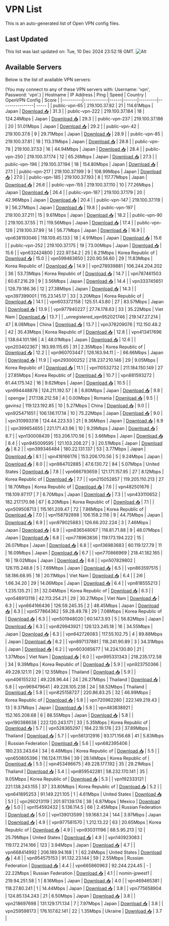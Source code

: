 # VPN List

This is an auto-generated list of Open VPN config files.

## Last Updated

This list was last updated on: Tue, 10 Dec 2024 23:52:18 GMT.
![Alt](https://repobeats.axiom.co/api/embed/186b98318ef1479477931607c1ad7d823f12451f.svg "Repobeats analytics image")

## Available Servers

Below is the list of available VPN servers:

(You may connect to any of these VPN servers with: Username: 'vpn', Password: 'vpn'.)
| Hostname | IP Address | Ping | Speed | Country | OpenVPN Config | Score |
|----------|------------|------|-------|---------|----------------| ----- |
| public-vpn-65 | 219.100.37.82 | 21 | 114.61Mbps | Japan | [Download 📥](./configs/server_0_JP.ovpn) | 31.3 |
| public-vpn-222 | 219.100.37.184 | 18 | 124.24Mbps | Japan | [Download 📥](./configs/server_1_JP.ovpn) | 29.3 |
| public-vpn-237 | 219.100.37.186 | 20 | 51.01Mbps | Japan | [Download 📥](./configs/server_2_JP.ovpn) | 29.2 |
| public-vpn-42 | 219.100.37.6 | 9 | 29.71Mbps | Japan | [Download 📥](./configs/server_3_JP.ovpn) | 28.9 |
| public-vpn-85 | 219.100.37.81 | 18 | 113.31Mbps | Japan | [Download 📥](./configs/server_4_JP.ovpn) | 28.8 |
| public-vpn-78 | 219.100.37.53 | 16 | 44.94Mbps | Japan | [Download 📥](./configs/server_5_JP.ovpn) | 28.4 |
| public-vpn-250 | 219.100.37.174 | 12 | 65.26Mbps | Japan | [Download 📥](./configs/server_6_JP.ovpn) | 27.3 |
| public-vpn-196 | 219.100.37.194 | 18 | 154.80Mbps | Japan | [Download 📥](./configs/server_7_JP.ovpn) | 27.1 |
| public-vpn-217 | 219.100.37.199 | 9 | 108.99Mbps | Japan | [Download 📥](./configs/server_8_JP.ovpn) | 27.0 |
| public-vpn-185 | 219.100.37.193 | 8 | 117.77Mbps | Japan | [Download 📥](./configs/server_9_JP.ovpn) | 26.6 |
| public-vpn-155 | 219.100.37.110 | 10 | 77.26Mbps | Japan | [Download 📥](./configs/server_10_JP.ovpn) | 26.4 |
| public-vpn-187 | 219.100.37.179 | 20 | 42.96Mbps | Japan | [Download 📥](./configs/server_11_JP.ovpn) | 20.4 |
| public-vpn-147 | 219.100.37.119 | 9 | 56.27Mbps | Japan | [Download 📥](./configs/server_12_JP.ovpn) | 19.8 |
| public-vpn-197 | 219.100.37.211 | 15 | 9.61Mbps | Japan | [Download 📥](./configs/server_13_JP.ovpn) | 18.2 |
| public-vpn-90 | 219.100.37.55 | 11 | 119.56Mbps | Japan | [Download 📥](./configs/server_14_JP.ovpn) | 17.4 |
| public-vpn-126 | 219.100.37.99 | 14 | 56.77Mbps | Japan | [Download 📥](./configs/server_15_JP.ovpn) | 16.9 |
| vpn638193046 | 118.109.45.133 | 18 | 4.91Mbps | Japan | [Download 📥](./configs/server_16_JP.ovpn) | 15.6 |
| public-vpn-252 | 219.100.37.175 | 19 | 73.00Mbps | Japan | [Download 📥](./configs/server_17_JP.ovpn) | 15.6 |
| vpn632424800 | 222.97.54.2 | 25 | 6.21Mbps | Korea Republic of | [Download 📥](./configs/server_18_KR.ovpn) | 15.0 |
| vpn599463650 | 220.90.56.60 | 29 | 11.83Mbps | Korea Republic of | [Download 📥](./configs/server_19_KR.ovpn) | 14.9 |
| vpn278939881 | 106.244.204.202 | 36 | 53.73Mbps | Korea Republic of | [Download 📥](./configs/server_20_KR.ovpn) | 14.7 |
| vpn787461503 | 60.67.216.29 | 9 | 3.56Mbps | Japan | [Download 📥](./configs/server_21_JP.ovpn) | 14.4 |
| vpn333745651 | 126.79.186.36 | 12 | 27.38Mbps | Japan | [Download 📥](./configs/server_22_JP.ovpn) | 14.3 |
| vpn397399001 | 115.23.145.17 | 33 | 3.20Mbps | Korea Republic of | [Download 📥](./configs/server_23_KR.ovpn) | 14.1 |
| vpn603372158 | 125.51.43.80 | 27 | 83.57Mbps | Japan | [Download 📥](./configs/server_24_JP.ovpn) | 13.9 |
| vpn977940227 | 27.74.178.63 | 33 | 35.22Mbps | Viet Nam | [Download 📥](./configs/server_25_VN.ovpn) | 13.7 |
| _unregistered_vpn952021746 | 219.147.27.214 | 47 | 8.08Mbps | China | [Download 📥](./configs/server_26_CN.ovpn) | 13.7 |
| vpn378209076 | 112.150.48.2 | 42 | 35.43Mbps | Korea Republic of | [Download 📥](./configs/server_27_KR.ovpn) | 12.8 |
| vpn413417696 | 138.64.101.196 | 4 | 48.01Mbps | Japan | [Download 📥](./configs/server_28_JP.ovpn) | 12.6 |
| vpn203402367 | 183.99.115.65 | 31 | 2.35Mbps | Korea Republic of | [Download 📥](./configs/server_29_KR.ovpn) | 12.2 |
| vpn960703447 | 126.163.94.11 | - | 66.66Mbps | Japan | [Download 📥](./configs/server_30_JP.ovpn) | 11.9 |
| vpn293000252 | 218.237.210.146 | 29 | 9.05Mbps | Korea Republic of | [Download 📥](./configs/server_31_KR.ovpn) | 11.1 |
| vpn110532732 | 211.184.150.149 | 27 | 27.85Mbps | Korea Republic of | [Download 📥](./configs/server_32_KR.ovpn) | 10.7 |
| vpn881593272 | 61.44.175.142 | 16 | 9.62Mbps | Japan | [Download 📥](./configs/server_33_JP.ovpn) | 10.5 |
| vpn994448878 | 124.211.192.57 | 8 | 8.80Mbps | Japan | [Download 📥](./configs/server_34_JP.ovpn) | 9.8 |
| opengw | 217.138.212.58 | 4 | 0.00Mbps | Romania | [Download 📥](./configs/server_35_RO.ovpn) | 9.5 |
| gavinsz | 119.123.192.85 | 10 | 5.27Mbps | China | [Download 📥](./configs/server_36_CN.ovpn) | 9.0 |
| vpn925471651 | 106.136.117.14 | 10 | 75.22Mbps | Japan | [Download 📥](./configs/server_37_JP.ovpn) | 9.0 |
| vpn310993318 | 124.44.223.53 | 21 | 9.36Mbps | Japan | [Download 📥](./configs/server_38_JP.ovpn) | 8.9 |
| vpn399654655 | 221.171.43.96 | 10 | 9.29Mbps | Japan | [Download 📥](./configs/server_39_JP.ovpn) | 8.7 |
| vpn130008439 | 153.206.170.56 | 5 | 3.66Mbps | Japan | [Download 📥](./configs/server_40_JP.ovpn) | 8.4 |
| vpn945009595 | 121.103.208.27 | 3 | 20.51Mbps | Japan | [Download 📥](./configs/server_41_JP.ovpn) | 8.2 |
| vpn399346484 | 180.22.131.137 | 53 | 3.77Mbps | Japan | [Download 📥](./configs/server_42_JP.ovpn) | 8.1 |
| vpn418166176 | 153.206.170.56 | 5 | 9.24Mbps | Japan | [Download 📥](./configs/server_43_JP.ovpn) | 8.0 |
| vpn984702885 | 47.6.130.72 | 84 | 5.07Mbps | United States | [Download 📥](./configs/server_44_US.ovpn) | 7.8 |
| vpn666793659 | 121.171.157.95 | 27 | 8.12Mbps | Korea Republic of | [Download 📥](./configs/server_45_KR.ovpn) | 7.7 |
| vpn215052857 | 119.205.110.213 | 27 | 18.70Mbps | Korea Republic of | [Download 📥](./configs/server_46_KR.ovpn) | 7.6 |
| vpn482501676 | 118.109.97.117 | 7 | 6.70Mbps | Japan | [Download 📥](./configs/server_47_JP.ovpn) | 7.3 |
| vpn433110652 | 182.217.170.98 | 67 | 8.20Mbps | Korea Republic of | [Download 📥](./configs/server_48_KR.ovpn) | 7.1 |
| vpn509508713 | 115.161.209.47 | 72 | 7.86Mbps | Korea Republic of | [Download 📥](./configs/server_49_KR.ovpn) | 7.0 |
| vpn158792898 | 106.158.2.116 | 9 | 44.75Mbps | Japan | [Download 📥](./configs/server_50_JP.ovpn) | 6.9 |
| vpn979025883 | 126.66.202.224 | 3 | 7.46Mbps | Japan | [Download 📥](./configs/server_51_JP.ovpn) | 6.9 |
| vpn836548067 | 116.81.71.88 | 9 | 48.07Mbps | Japan | [Download 📥](./configs/server_52_JP.ovpn) | 6.8 |
| vpn778963836 | 119.173.194.222 | 15 | 26.07Mbps | Japan | [Download 📥](./configs/server_53_JP.ovpn) | 6.8 |
| vpn136983683 | 60.119.127.79 | 11 | 16.09Mbps | Japan | [Download 📥](./configs/server_54_JP.ovpn) | 6.7 |
| vpn770866969 | 218.41.182.165 | 16 | 19.02Mbps | Japan | [Download 📥](./configs/server_55_JP.ovpn) | 6.6 |
| vpn507829802 | 126.115.248.8 | 5 | 7.69Mbps | Japan | [Download 📥](./configs/server_56_JP.ovpn) | 6.5 |
| vpn863597515 | 58.186.68.95 | 18 | 20.11Mbps | Viet Nam | [Download 📥](./configs/server_57_VN.ovpn) | 6.4 |
| 2i6 | 1.66.34.20 | 29 | 14.06Mbps | Japan | [Download 📥](./configs/server_58_JP.ovpn) | 6.4 |
| vpn818555213 | 1.235.135.21 | 31 | 32.04Mbps | Korea Republic of | [Download 📥](./configs/server_59_KR.ovpn) | 6.3 |
| vpn548913118 | 42.113.254.21 | 29 | 30.27Mbps | Viet Nam | [Download 📥](./configs/server_60_VN.ovpn) | 6.3 |
| vpn664166436 | 126.59.245.35 | 2 | 48.45Mbps | Japan | [Download 📥](./configs/server_61_JP.ovpn) | 6.3 |
| vpn577864362 | 59.28.49.78 | 29 | 7.08Mbps | Korea Republic of | [Download 📥](./configs/server_62_KR.ovpn) | 6.3 |
| vpn501948020 | 60.147.3.93 | 5 | 56.82Mbps | Japan | [Download 📥](./configs/server_63_JP.ovpn) | 6.3 |
| vpn829943921 | 126.123.245.18 | 16 | 34.55Mbps | Japan | [Download 📥](./configs/server_64_JP.ovpn) | 6.3 |
| vpn642726083 | 117.55.102.75 | 4 | 89.88Mbps | Japan | [Download 📥](./configs/server_65_JP.ovpn) | 6.2 |
| vpn897137881 | 118.241.90.89 | 3 | 34.31Mbps | Japan | [Download 📥](./configs/server_66_JP.ovpn) | 6.2 |
| vpn603085677 | 14.224.130.80 | 21 | 1.37Mbps | Viet Nam | [Download 📥](./configs/server_67_VN.ovpn) | 6.0 |
| vpn995331343 | 218.235.172.58 | 34 | 9.39Mbps | Korea Republic of | [Download 📥](./configs/server_68_KR.ovpn) | 5.9 |
| vpn923750366 | 49.228.121.11 | 29 | 12.55Mbps | Thailand | [Download 📥](./configs/server_69_TH.ovpn) | 5.9 |
| vpn406155232 | 49.228.96.44 | 24 | 26.27Mbps | Thailand | [Download 📥](./configs/server_70_TH.ovpn) | 5.8 |
| vpn969479641 | 49.228.105.238 | 24 | 58.52Mbps | Thailand | [Download 📥](./configs/server_71_TH.ovpn) | 5.8 |
| vpn825158727 | 220.86.83.25 | 32 | 46.99Mbps | Korea Republic of | [Download 📥](./configs/server_72_KR.ovpn) | 5.8 |
| vpn720962280 | 222.149.219.43 | 13 | 9.37Mbps | Japan | [Download 📥](./configs/server_73_JP.ovpn) | 5.8 |
| vpn483838921 | 152.165.208.68 | 6 | 88.55Mbps | Japan | [Download 📥](./configs/server_74_JP.ovpn) | 5.8 |
| vpn190388638 | 222.120.243.171 | 33 | 5.35Mbps | Korea Republic of | [Download 📥](./configs/server_75_KR.ovpn) | 5.7 |
| vpn528365297 | 184.22.19.176 | 23 | 37.89Mbps | Thailand | [Download 📥](./configs/server_76_TH.ovpn) | 5.7 |
| vpn561312916 | 93.171.156.68 | 41 | 5.83Mbps | Russian Federation | [Download 📥](./configs/server_77_RU.ovpn) | 5.6 |
| vpn682395406 | 180.233.243.64 | 34 | 6.48Mbps | Korea Republic of | [Download 📥](./configs/server_78_KR.ovpn) | 5.5 |
| vpn650805396 | 116.124.111.194 | 39 | 28.14Mbps | Korea Republic of | [Download 📥](./configs/server_79_KR.ovpn) | 5.5 |
| vpn453496675 | 49.228.177.192 | 35 | 29.21Mbps | Thailand | [Download 📥](./configs/server_80_TH.ovpn) | 5.4 |
| vpn859542281 | 58.232.170.141 | 35 | 9.05Mbps | Korea Republic of | [Download 📥](./configs/server_81_KR.ovpn) | 5.3 |
| vpn192333121 | 221.138.243.155 | 37 | 33.80Mbps | Korea Republic of | [Download 📥](./configs/server_82_KR.ovpn) | 5.2 |
| vpn641895253 | 91.149.221.105 | 1 | 4.61Mbps | United States | [Download 📥](./configs/server_83_US.ovpn) | 5.1 |
| vpn260213119 | 201.97.139.174 | 38 | 6.87Mbps | Mexico | [Download 📥](./configs/server_84_MX.ovpn) | 5.0 |
| vpn154592432 | 5.136.114.5 | 66 | 2.45Mbps | Russian Federation | [Download 📥](./configs/server_85_RU.ovpn) | 5.0 |
| vpn139013599 | 59.168.1.24 | 144 | 3.97Mbps | Japan | [Download 📥](./configs/server_86_JP.ovpn) | 4.9 |
| vpn977581570 | 1.212.13.22 | 63 | 20.65Mbps | Korea Republic of | [Download 📥](./configs/server_87_KR.ovpn) | 4.9 |
| vpn930311196 | 68.5.95.213 | 12 | 25.79Mbps | United States | [Download 📥](./configs/server_88_US.ovpn) | 4.9 |
| vpn140923083 | 119.172.214.166 | 123 | 3.94Mbps | Japan | [Download 📥](./configs/server_89_JP.ovpn) | 4.7 |
| vpn668414992 | 206.189.94.168 | 1 | 62.24Mbps | United States | [Download 📥](./configs/server_90_US.ovpn) | 4.6 |
| vpn954575153 | 91.132.23.144 | 59 | 2.55Mbps | Russian Federation | [Download 📥](./configs/server_91_RU.ovpn) | 4.4 |
| vpn665860963 | 92.244.224.45 | - | 22.22Mbps | Russian Federation | [Download 📥](./configs/server_92_RU.ovpn) | 4.1 |
| nomin-jpwest1 | 219.94.251.58 | 1 | 8.16Mbps | Japan | [Download 📥](./configs/server_93_JP.ovpn) | 4.0 |
| vpn469465381 | 118.27.80.241 | 1 | 14.44Mbps | Japan | [Download 📥](./configs/server_94_JP.ovpn) | 3.8 |
| vpn775658904 | 124.85.134.243 | 21 | 6.50Mbps | Japan | [Download 📥](./configs/server_95_JP.ovpn) | 3.8 |
| vpn218697698 | 131.129.171.134 | 7 | 7.97Mbps | Japan | [Download 📥](./configs/server_96_JP.ovpn) | 3.8 |
| vpn259598173 | 176.107.62.141 | 22 | 1.35Mbps | Ukraine | [Download 📥](./configs/server_97_UA.ovpn) | 3.7 |
